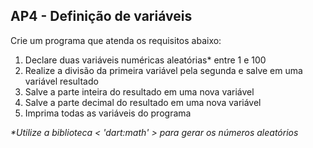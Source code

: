 ## AP4 - Definição de variáveis

Crie um programa que atenda os requisitos abaixo:

1. Declare duas variáveis numéricas aleatórias* entre 1 e 100
2. Realize a divisão da primeira variável pela segunda e salve em uma variável resultado
3. Salve a parte inteira do resultado em uma nova variável 
4. Salve a parte decimal do resultado em uma nova variável
5. Imprima todas as variáveis do programa

_*Utilize a biblioteca < 'dart:math' > para gerar os números aleatórios_